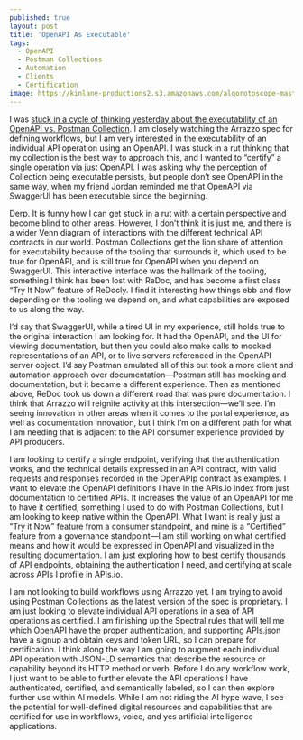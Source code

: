 ```yaml
---
published: true
layout: post
title: 'OpenAPI As Executable'
tags:
  - OpenAPI
  - Postman Collections
  - Automation
  - Clients
  - Certification
image: https://kinlane-productions2.s3.amazonaws.com/algorotoscope-master/copper-circuit-ferris-wheel-fair.jpeg
---
```

I was [stuck in a cycle of thinking yesterday about the executability of an OpenAPI vs. Postman Collection](https://www.linkedin.com/posts/kinlane_why-isnt-openapi-viewed-as-executable-like-activity-7232074346410700802-6PwB?utm_source=share&utm_medium=member_desktop). I am closely watching the Arrazzo spec for defining workflows, but I am very interested in the executability of an individual API operation using an OpenAPI. I was stuck in a rut thinking that my collection is the best way to approach this, and I wanted to “certify” a single operation via just OpenAPI. I was asking why the perception of Collection being executable persists, but people don’t see OpenAPI in the same way, when my friend Jordan reminded me that OpenAPI via SwaggerUI has been executable since the beginning.

Derp. It is funny how I can get stuck in a rut with a certain perspective and become blind to other areas. However, I don’t think it is just me, and there is a wider Venn diagram of interactions with the different technical API contracts in our world. Postman Collections get the lion share of attention for executability because of the tooling that surrounds it, which used to be true for OpenAPI, and is still true for OpenAPI when you depend on SwaggerUI. This interactive interface was the hallmark of the tooling, something I think has been lost with ReDoc, and has become a first class “Try It Now” feature of ReDocly. I find it interesting how things ebb and flow depending on the tooling we depend on, and what capabilities are exposed to us along the way.

I’d say that SwaggerUI, while a tired UI in my experience, still holds true to the original interaction I am looking for. It had the OpenAPI, and the UI for viewing documentation, but then you could also make calls to mocked representations of an API, or to live servers referenced in the OpenAPI server object. I’d say Postman emulated all of this but took a more client and automation approach over documentation—Postman still has mocking and documentation, but it became a different experience. Then as mentioned above, ReDoc took us down a different road that was pure documentation. I think that Arrazzo will reignite activity at this intersection—we’ll see. I’m seeing innovation in other areas when it comes to the portal experience, as well as documentation innovation, but I think I’m on a different path for what I am needing that is adjacent to the API consumer experience provided by API producers.

I am looking to certify a single endpoint, verifying that the authentication works, and the technical details expressed in an API contract, with valid requests and responses recorded in the OpenAPIp contract as examples. I want to elevate the OpenAPI definitions I have in the APIs.io index from just documentation to certified APIs. It increases the value of an OpenAPI for me to have it certified, something I used to do with Postman Collections, but I am looking to keep native within the OpenAPI. What I want is really just a “Try it Now” feature from a consumer standpoint, and mine is a “Certified” feature from a governance standpoint—I am still working on what certified means and how it would be expressed in OpenAPI and visualized in the resulting documentation. I am just exploring how to best certify thousands of API endpoints, obtaining the authentication I need, and certifying at scale across APIs I profile in APIs.io. 

I am not looking to build workflows using Arrazzo yet. I am trying to avoid using Postman Collections as the latest version of the spec is proprietary. I am just looking to elevate individual API operations in a sea of API operations as certified. I am finishing up the Spectral rules that will tell me which OpenAPI have the proper authentication, and supporting APIs.json have a signup and obtain keys and token URL, so I can prepare for certification. I think along the way I am going to augment each individual API operation with JSON-LD semantics that describe the resource or capability beyond its HTTP method or verb. Before I do any workflow work, I just want to be able to further elevate the API operations I have authenticated, certified, and semantically labeled, so I can then explore further use within AI models. While I am not riding the AI hype wave, I see the potential for well-defined digital resources and capabilities that are certified for use in workflows, voice, and yes artificial intelligence applications.


